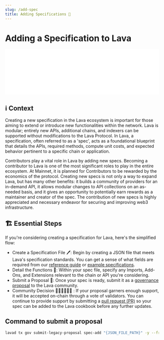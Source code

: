```yaml
---
slug: /add-spec
title: Adding Specifications 🔧
---
```


# Adding a Specification to Lava

<iframe width="100%" src="/img/tutorial/spec/spec_creation.webm" frameborder="0" allow="encrypted-media; gyroscope; picture-in-picture"></iframe>


## ℹ️ Context 
Creating a new specification in the Lava ecosystem is important for those aiming to extend or introduce new functionalities within the network. Lava is modular; entirely new APIs, additional chains, and indexers can be supported without modifications to the Lava Protocol.  In Lava, a specification, often referred to as a 'spec', acts as a foundational blueprint that details the APIs, required methods, compute unit costs, and expected behavior pertinent to a specific chain or application. 

Contributors play a vital role in Lava by adding new specs. Becoming a contributor to Lava is one of the most significant roles to play in the entire ecosystem. At Mainnet, it is planned for Contributors to be rewarded by the economics of the protocol. Creating new specs is not only a way to expand Lava, but has many other benefits: it builds a community of providers for an in-demand API, it allows modular changes to API collections on an as-needed basis, and it gives an opportunity to potentially earn rewards as a maintainer and creator of the spec. The contribution of new specs is highly appreciated and necessary endeavor for securing and improving web3 infrastructure.

## 🏗️ Essential Steps

If you're considering creating a specification for Lava, here's the simplified flow:

- Create a Specification File 🖊️: Begin by creating a JSON file that meets Lava's specification standards. You can get a sense of what fields are required from our [reference guide](/spec-reference) or [example specifications](https://github.com/lavanet/lava/blob/main/config/provider_examples/test_spec_template.yml).
- Detail the Functions 📝: Within your spec file, specify any Imports, Add-Ons, and Extensions relevant to the chain or API you're considering.
- Submit a Proposal 📜: Once your spec is ready, submit it as a [governance proposal](/governance/submit-proposal.md) to the Lava community.
- Community Decision 👩🏼‍⚖️🧑🏿‍⚖️ : If your proposal garners enough support, it will be accepted on-chain through a vote of validators. You can continue to provide support by submitting a [pull request (PR)](https://github.com/lavanet/lava/pulls) so your spec can be added to the Lava cookbook before any further updates.

## Command to submit a proposal

```bash
lavad tx gov submit-legacy-proposal spec-add "{JSON_FILE_PATH}" -y --from "{ACCOUNT_NAME}" --gas-adjustment "1.5" --gas "auto" --node "{LAVA_RPC_NODE}"
```

